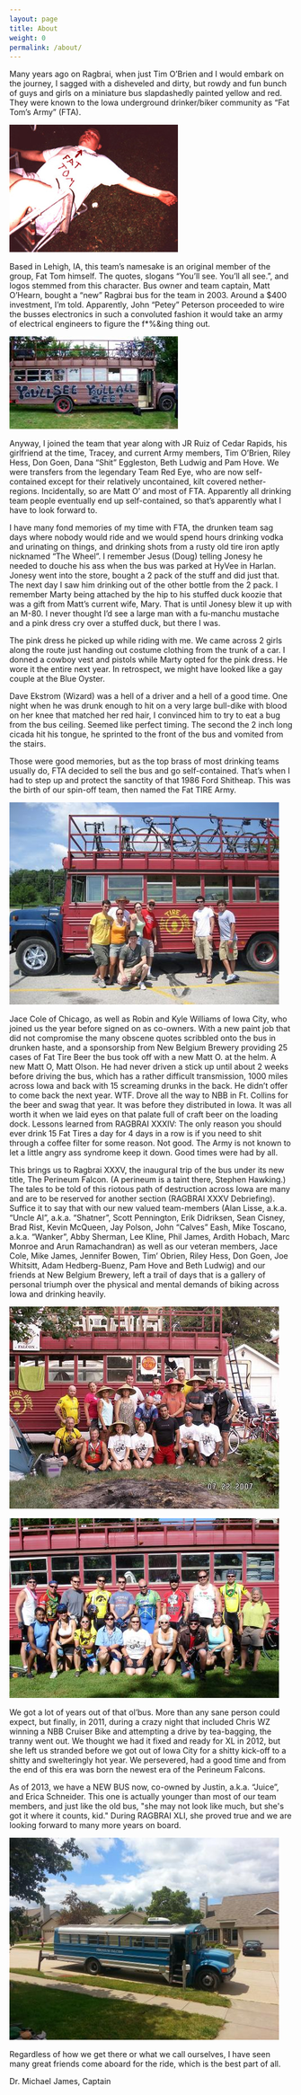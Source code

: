 ```yaml
---
layout: page
title: About
weight: 0
permalink: /about/
---
```

Many years ago on Ragbrai, when just Tim O’Brien and I would embark on the journey, I sagged with a disheveled and dirty, but rowdy and fun bunch of guys and girls on a miniature bus slapdashedly painted yellow and red. They were known to the Iowa underground drinker/biker community as “Fat Tom’s Army” (FTA).

![fat tom](/assets/images/misc/history2.jpg)

Based in Lehigh, IA, this team’s namesake is an original member of the group, Fat Tom himself. The quotes, slogans “You’ll see. You’ll all see.”, and logos stemmed from this character. Bus owner and team captain, Matt O’Hearn, bought a “new” Ragbrai bus for the team in 2003. Around a $400 investment, I’m told.  Apparently, John “Petey” Peterson proceeded to wire the busses electronics in such a convoluted fashion it would take an army of electrical engineers to figure the f*%&ing thing out.

![fat tom's army bus](/assets/images/misc/history4.jpg)

Anyway, I joined the team that year along with JR Ruiz of Cedar Rapids, his girlfriend at the time, Tracey, and current Army members, Tim O’Brien, Riley Hess, Don Goen, Dana “Shit” Eggleston, Beth Ludwig and Pam Hove. We were transfers from the legendary Team Red Eye, who are now self-contained except for their relatively uncontained, kilt covered nether-regions. Incidentally, so are Matt O’ and most of FTA.  Apparently all drinking team people eventually end up self-contained, so that’s apparently what I have to look forward to.

I have many fond memories of my time with FTA, the drunken team sag days where nobody would ride and we would spend hours drinking vodka and urinating on things, and drinking shots from a rusty old tire iron aptly nicknamed “The Wheel”. I remember Jesus (Doug) telling Jonesy he needed to douche his ass when the bus was parked at HyVee in Harlan. Jonesy went into the store, bought a 2 pack of the stuff and did just that. The next day I saw him drinking out of the other bottle from the 2 pack. I remember Marty being attached by the hip to his stuffed duck koozie that was a gift from Matt’s current wife, Mary. That is until Jonesy blew it up with an M-80. I never thought I’d see a large man with a fu-manchu mustache and a pink dress cry over a stuffed duck, but there I was.

The pink dress he picked up while riding with me. We came across 2 girls along the route just handing out costume clothing from the trunk of a car. I donned a cowboy vest and pistols while Marty opted for the pink dress. He wore it the entire next year. In retrospect, we might have looked like a gay couple at the Blue Oyster.

Dave Ekstrom (Wizard) was a hell of a driver and a hell of a good time. One night when he was drunk enough to hit on a very large bull-dike with blood on her knee that matched her red hair, I convinced him to try to eat a bug from the bus ceiling. Seemed like perfect timing.  The second the 2 inch long cicada hit his tongue, he sprinted to the front of the bus and vomited from the stairs.

Those were good memories, but as the top brass of most drinking teams usually do, FTA decided to sell the bus and go self-contained. That’s when I had to step up and protect the sanctity of that 1986 Ford Shitheap. This was the birth of our spin-off team, then named the Fat TIRE Army.

![fat tire army 2006](/assets/images/misc/history5.jpg)

Jace Cole of Chicago, as well as Robin and Kyle Williams of Iowa City, who joined us the year before signed on as co-owners. With a new paint job that did not compromise the many obscene quotes scribbled onto the bus in drunken haste, and a sponsorship from New Belgium Brewery providing 25 cases of Fat Tire Beer the bus took off with a new Matt O. at the helm. A new Matt O, Matt Olson. He had never driven a stick up until about 2 weeks before driving the bus, which has a rather difficult transmission, 1000 miles across Iowa and back with 15 screaming drunks in the back. He didn’t offer to come back the next year. WTF. Drove all the way to NBB in Ft. Collins for the beer and swag that year.  It was before they distributed in Iowa.  It was all worth it when we laid eyes on that palate full of craft beer on the loading dock. Lessons learned from RAGBRAI XXXIV: The only reason you should ever drink 15 Fat Tires a day for 4 days in a row is if you need to shit through a coffee filter for some reason. Not good. The Army is not known to let a little angry ass syndrome keep it down. Good times were had by all.

This brings us to Ragbrai XXXV, the inaugural trip of the bus under its new title, The Perineum Falcon. (A perineum is a taint there, Stephen Hawking.) The tales to be told of this riotous path of destruction across Iowa are many and are to be reserved for another section (RAGBRAI XXXV Debriefing). Suffice it to say that with our new valued team-members (Alan Lisse, a.k.a. “Uncle Al”, a.k.a. “Shatner”, Scott Pennington, Erik Didriksen, Sean Cisney, Brad Rist, Kevin McQueen, Jay Polson, John “Calves” Eash, Mike Toscano, a.k.a. “Wanker”, Abby Sherman, Lee Kline, Phil James, Ardith Hobach, Marc Monroe and Arun Ramachandran) as well as our veteran members, Jace Cole, Mike James, Jennifer Bowen, Tim’ Obrien, Riley Hess, Don Goen, Joe Whitsitt, Adam Hedberg-Buenz, Pam Hove and Beth Ludwig) and our friends at New Belgium Brewery, left a trail of days that is a gallery of personal triumph over the physical and mental demands of biking across Iowa and drinking heavily.

![fat tire army 2007](/assets/images/misc/history6.jpg)

![fat tire army 2008](/assets/images/misc/history7.jpg)

We got a lot of years out of that ol’bus.  More than any sane person could expect, but finally, in 2011, during a crazy night that included Chris WZ winning a NBB Cruiser Bike and attempting a drive by tea-bagging, the tranny went out.  We thought we had it fixed and ready for XL in 2012, but she left us stranded before we got out of Iowa City for a shitty kick-off to a shitty and swelteringly hot year.  We persevered, had a good time and from the end of this era was born the newest era of the Perineum Falcons.

As of 2013, we have a NEW BUS now, co-owned by Justin, a.k.a. “Juice”, and Erica Schneider.  This one is actually younger than most of our team members, and just like the old bus, "she may not look like much, but she's got it where it counts, kid."  During RAGBRAI XLI, she proved true and we are looking forward to many more years on board.

![perineum falcon II](/assets/images/misc/bus.jpg)

Regardless of how we get there or what we call ourselves, I have seen many great friends come aboard for the ride, which is the best part of all.

Dr. Michael James, Captain
